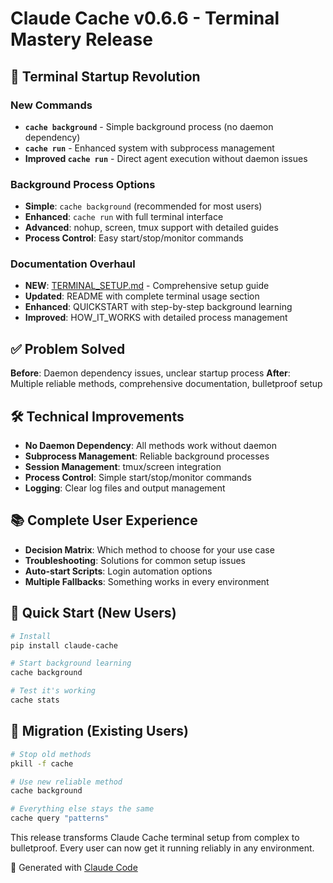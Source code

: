 # Claude Cache v0.6.6 - Terminal Mastery Release

## 🚀 Terminal Startup Revolution

### New Commands
- **`cache background`** - Simple background process (no daemon dependency)
- **`cache run`** - Enhanced system with subprocess management
- **Improved `cache run`** - Direct agent execution without daemon issues

### Background Process Options
- **Simple**: `cache background` (recommended for most users)
- **Enhanced**: `cache run` with full terminal interface
- **Advanced**: nohup, screen, tmux support with detailed guides
- **Process Control**: Easy start/stop/monitor commands

### Documentation Overhaul
- **NEW**: [TERMINAL_SETUP.md](docs/TERMINAL_SETUP.md) - Comprehensive setup guide
- **Updated**: README with complete terminal usage section
- **Enhanced**: QUICKSTART with step-by-step background learning
- **Improved**: HOW_IT_WORKS with detailed process management

## ✅ Problem Solved
**Before**: Daemon dependency issues, unclear startup process
**After**: Multiple reliable methods, comprehensive documentation, bulletproof setup

## 🛠️ Technical Improvements
- **No Daemon Dependency**: All methods work without daemon
- **Subprocess Management**: Reliable background processes
- **Session Management**: tmux/screen integration
- **Process Control**: Simple start/stop/monitor commands
- **Logging**: Clear log files and output management

## 📚 Complete User Experience
- **Decision Matrix**: Which method to choose for your use case
- **Troubleshooting**: Solutions for common setup issues
- **Auto-start Scripts**: Login automation options
- **Multiple Fallbacks**: Something works in every environment

## 🎯 Quick Start (New Users)
```bash
# Install
pip install claude-cache

# Start background learning
cache background

# Test it's working
cache stats
```

## 🔄 Migration (Existing Users)
```bash
# Stop old methods
pkill -f cache

# Use new reliable method
cache background

# Everything else stays the same
cache query "patterns"
```

This release transforms Claude Cache terminal setup from complex to bulletproof. Every user can now get it running reliably in any environment.

🤖 Generated with [Claude Code](https://claude.ai/code)